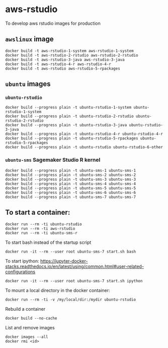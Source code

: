# aws-rstudio

To develop aws rstudio images for production

## `awslinux` image

```
docker build -t aws-rstudio-1-system aws-rstudio-1-system
docker build -t aws-rstudio-2-rstudio aws-rstudio-2-rstudio
docker build -t aws-rstudio-3-java aws-rstudio-3-java
docker build -t aws-rstudio-4-r aws-rstudio-4-r
docker build -t aws-rstudio aws-rstudio-5-rpackages
```

## `ubuntu` images

### `ubuntu-rstudio`

```
docker build --progress plain -t ubuntu-rstudio-1-system ubuntu-rstudio-1-system
docker build --progress plain -t ubuntu-rstudio-2-rstudio ubuntu-rstudio-2-rstudio
docker build --progress plain -t ubuntu-rstudio-3-java ubuntu-rstudio-3-java
docker build --progress plain -t ubuntu-rstudio-4-r ubuntu-rstudio-4-r
docker build --progress plain -t ubuntu-rstudio-5-rpackages ubuntu-rstudio-5-rpackages
docker build --progress plain -t ubuntu-rstudio ubuntu-rstudio-6-other
```

### `ubuntu-sms` Sagemaker Studio R kernel

```
docker build --progress plain -t ubuntu-sms-1 ubuntu-sms-1
docker build --progress plain -t ubuntu-sms-2 ubuntu-sms-2
docker build --progress plain -t ubuntu-sms-3 ubuntu-sms-3
docker build --progress plain -t ubuntu-sms-4 ubuntu-sms-4
docker build --progress plain -t ubuntu-sms-5 ubuntu-sms-5
docker build --progress plain -t ubuntu-sms-6 ubuntu-sms-6
docker build --progress plain -t ubuntu-sms-7 ubuntu-sms-7
```


## To start a container:

```
docker run --rm -ti ubuntu-rstudio
docker run --rm -ti aws-rstudio
docker run --rm -ti ubuntu-sms-r
```

To start bash instead of the startup script

```
docker run -it --rm --user root ubuntu-sms-7 start.sh bash
```

To start ipython:  https://jupyter-docker-stacks.readthedocs.io/en/latest/using/common.html#user-related-configurations

```
docker run -it --rm --user root ubuntu-sms-7 start.sh ipython
```

To mount a local directory in the docker container:

```
docker run --rm -ti -v /my/local/dir:/mydir ubuntu-rstudio
```

Rebuild a container

```
docker build --no-cache
```

List and remove images

```
docker images --all
docker rmi <id>
```

